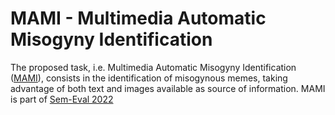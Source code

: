 # MAMI - Multimedia Automatic Misogyny Identification 
The proposed task, i.e. Multimedia Automatic Misogyny Identification ([MAMI](https://competitions.codalab.org/competitions/34175)), consists in the identification of misogynous memes, taking advantage of both text and images available as source of information. MAMI is part of [Sem-Eval 2022](https://semeval.github.io/SemEval2022/tasks)
